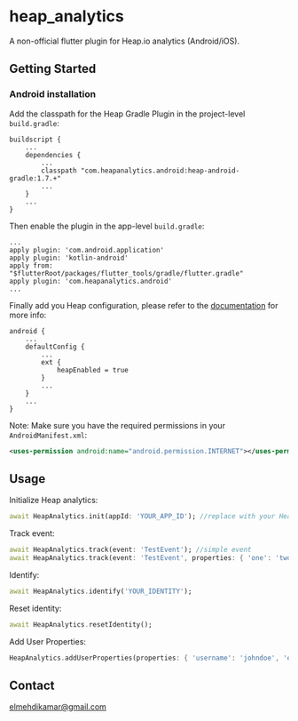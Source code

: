 # heap_analytics

A non-official flutter plugin for Heap.io analytics (Android/iOS).

## Getting Started
### Android installation
Add the classpath for the Heap Gradle Plugin in the project-level `build.gradle`:
```
buildscript {
    ...
    dependencies {
        ...
        classpath "com.heapanalytics.android:heap-android-gradle:1.7.+"
        ...
    }
    ...
}
```

Then enable the plugin in the app-level `build.gradle`:
```
...
apply plugin: 'com.android.application'
apply plugin: 'kotlin-android'
apply from: "$flutterRoot/packages/flutter_tools/gradle/flutter.gradle"
apply plugin: 'com.heapanalytics.android'
...
```

Finally add you Heap configuration, please refer to the [documentation](https://developers.heap.io/docs/android) for more info:
```
android {
    ...
    defaultConfig {
        ...
        ext {
            heapEnabled = true
        }
        ...
    }
    ...
}
```

Note: Make sure you have the required permissions in your `AndroidManifest.xml`:
```xml
<uses-permission android:name="android.permission.INTERNET"></uses-permission>
```

## Usage

Initialize Heap analytics:
```dart
await HeapAnalytics.init(appId: 'YOUR_APP_ID'); //replace with your Heap environment ID
```

Track event:
```dart
await HeapAnalytics.track(event: 'TestEvent'); //simple event
await HeapAnalytics.track(event: 'TestEvent', properties: { 'one': 'two', 'three': 4, 'five': '123' }); //event with properties
```

Identify:
```dart
await HeapAnalytics.identify('YOUR_IDENTITY');
```

Reset identity:
```dart
await HeapAnalytics.resetIdentity();
```

Add User Properties:
```dart
HeapAnalytics.addUserProperties(properties: { 'username': 'johndoe', 'email': 'email@example.com', 'first_name': 'John', 'last_name': 'Doe' });
```

## Contact
elmehdikamar@gmail.com